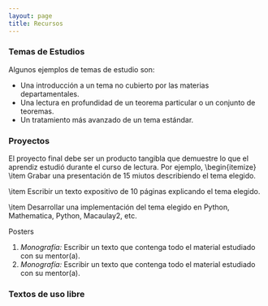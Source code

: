 ```yaml
---
layout: page
title: Recursos
---
```


### Temas de Estudios
Algunos ejemplos de temas de estudio son:
<ul>
<li>Una introducción a un tema no cubierto por las materias departamentales.</li>
<li>Una lectura en profundidad de un teorema particular o un conjunto de teoremas.</li>
<li>Un tratamiento más avanzado de un tema estándar.</li>
</ul>

### Proyectos

El proyecto final debe ser un producto tangibla que demuestre lo que el aprendiz estudió durante el curso de lectura. Por ejemplo,
\begin{itemize}
\item Grabar una presentación de 15 miutos describiendo el tema elegido.

\item Escribir un texto expositivo de 10 páginas explicando el tema elegido.

\item Desarrollar una implementación del tema elegido en Python, Mathematica, Python, Macaulay2, etc.

Posters

<ol>
        <li><i>Monografía:</i> Escribir un texto que contenga todo el material estudiado con su mentor(a).</li>
        <li><i>Monografía:</i> Escribir un texto que contenga todo el material estudiado con su mentor(a).</li>
    </ol>

### Textos de uso libre